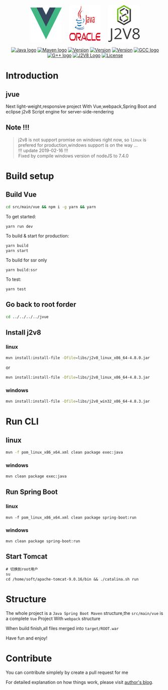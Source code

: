 <p align="center">
    <a href="https://vuejs.org" target="_blank" rel="noopener noreferrer"><img width="100" height="117" src="slogan/vue.png" alt="Vue logo"></a>  
    &nbsp;&nbsp;&nbsp;&nbsp;
    <a href="https://www.oracle.com/technetwork/java/javase/downloads/index.html" target="_blank" rel="noopener noreferrer"><img width="100" height="117" src="slogan/java.png" alt="Java logo"></a>
    &nbsp;&nbsp;&nbsp;&nbsp;
    <a href="https://github.com/eclipsesource/J2V8" target="_blank" rel="noopener noreferrer"><img width="100" height="117" src="slogan/j2v8.png" alt="J2V8 logo"></a>
</p>

<p align="center">
  <a href="https://www.oracle.com/technetwork/java/javase/downloads/index.html"><img src="https://img.shields.io/badge/jdk-1.8.0_191-orange.svg" alt="Java logo"></a>
  <a href="http://maven.apache.org/"><img src="https://img.shields.io/badge/maven-3.6.0-blue.svg" alt="Maven logo"></a>
  <a href="https://nodejs.org/"><img src="https://img.shields.io/badge/node-v10.15.1-green.svg" alt="Version"></a>
  <a href="https://www.npmjs.com/"><img src="https://img.shields.io/badge/npm-v6.4.1-blue.svg" alt="Version"></a>
  <a href="https://www.npmjs.com/package/vue"><img src="https://img.shields.io/badge/vue-2.6.6-brightgreen.svg" alt="Version"></a>
  <a href="https://gcc.gnu.org/"><img src="https://img.shields.io/badge/gcc-7.3.0-blue.svg" alt="GCC logo"></a>
  <a href="https://gcc.gnu.org/"><img src="https://img.shields.io/badge/g++-7.3.0-blue.svg" alt="G++ logo"></a>
  <a href="https://github.com/jvuesource/J2V8"><img src="https://img.shields.io/badge/j2v8-4.3.0-blue.svg" alt="J2V8 Logo"></a>
  <a href="https://opensource.org/licenses/MIT"><img src="https://img.shields.io/npm/l/vue.svg" alt="License"></a>
</p>

# Introduction
## jvue
Next light-weight,responsive project
With Vue,webpack,Spring Boot and eclipse j2v8 Script engine for server-side-rendering

## Note !!!

> j2v8 is not support promise on windows right now,
> so ``linux`` is prefered for production,windows support is on the way ...     
> !!! update 2019-02-16 !!!         
Fixed by compile windows version of nodeJS to 7.4.0

# Build setup

## Build Vue

```bash
cd src/main/vue && npm i -g yarn && yarn
```

 To get started:

    yarn run dev

  To build & start for production:

    yarn build
    yarn start

  To build for ssr only

    yarn build:ssr

  To test:

    yarn test

## Go back to root forder

```bash
cd ../../../../jvue
```

## Install j2v8

### linux
```bash
mvn install:install-file -Dfile=libs/j2v8_linux_x86_64-4.8.0.jar
```

or

```bash
mvn install:install-file -Dfile=libs/j2v8_linux_x86_64-4.8.3.jar
```

### windows
```bash
mvn install:install-file -Dfile=libs/j2v8_win32_x86_64-4.8.3.jar
```

# Run CLI

## linux
```bash
mvn -f pom_linux_x86_x64.xml clean package exec:java
```
### windows
```bash
mvn clean package exec:java
```

## Run Spring Boot

### linux
```bsah
mvn -f pom_linux_x86_x64.xml clean package spring-boot:run
```
### windows
```bsah
mvn clean package spring-boot:run
```

## Start Tomcat

```
# 切换到root用户
su
cd /home/soft/apache-tomcat-9.0.16/bin && ./catalina.sh run
```

# Structure

The whole project is a ``Java Spring Boot Maven`` structure,the ``src/main/vue`` is a complete ``Vue`` Project With ``webpack`` structure

When build finish,all files merged into ``target/ROOT.war``

Have fun and enjoy!

# Contribute

You can contribute simplely by create a pull request for me

For detailed explanation on how things work, please visit [author's blog](http://www.terwergreen.com).